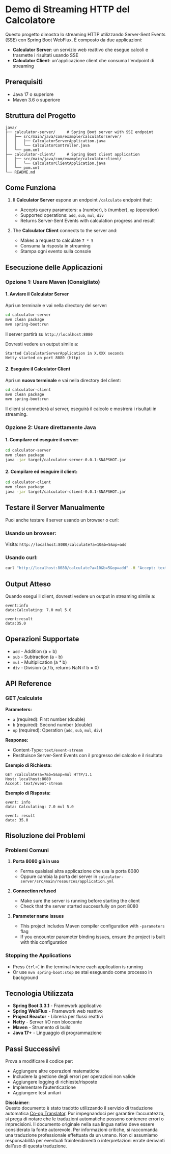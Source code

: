 <!--
CO_OP_TRANSLATOR_METADATA:
{
  "original_hash": "acd4010e430da00946a154f62847a169",
  "translation_date": "2025-06-18T09:46:27+00:00",
  "source_file": "03-GettingStarted/06-http-streaming/solution/java/README.md",
  "language_code": "it"
}
-->
# Demo di Streaming HTTP del Calcolatore

Questo progetto dimostra lo streaming HTTP utilizzando Server-Sent Events (SSE) con Spring Boot WebFlux. È composto da due applicazioni:

- **Calculator Server**: un servizio web reattivo che esegue calcoli e trasmette i risultati usando SSE
- **Calculator Client**: un'applicazione client che consuma l'endpoint di streaming

## Prerequisiti

- Java 17 o superiore
- Maven 3.6 o superiore

## Struttura del Progetto

```
java/
├── calculator-server/     # Spring Boot server with SSE endpoint
│   ├── src/main/java/com/example/calculatorserver/
│   │   ├── CalculatorServerApplication.java
│   │   └── CalculatorController.java
│   └── pom.xml
├── calculator-client/     # Spring Boot client application
│   ├── src/main/java/com/example/calculatorclient/
│   │   └── CalculatorClientApplication.java
│   └── pom.xml
└── README.md
```

## Come Funziona

1. Il **Calculator Server** espone un endpoint `/calculate` endpoint that:
   - Accepts query parameters: `a` (number), `b` (number), `op` (operation)
   - Supported operations: `add`, `sub`, `mul`, `div`
   - Returns Server-Sent Events with calculation progress and result

2. The **Calculator Client** connects to the server and:
   - Makes a request to calculate `7 * 5`
   - Consuma la risposta in streaming
   - Stampa ogni evento sulla console

## Esecuzione delle Applicazioni

### Opzione 1: Usare Maven (Consigliato)

#### 1. Avviare il Calculator Server

Apri un terminale e vai nella directory del server:

```bash
cd calculator-server
mvn clean package
mvn spring-boot:run
```

Il server partirà su `http://localhost:8080`

Dovresti vedere un output simile a:
```
Started CalculatorServerApplication in X.XXX seconds
Netty started on port 8080 (http)
```

#### 2. Eseguire il Calculator Client

Apri un **nuovo terminale** e vai nella directory del client:

```bash
cd calculator-client
mvn clean package
mvn spring-boot:run
```

Il client si connetterà al server, eseguirà il calcolo e mostrerà i risultati in streaming.

### Opzione 2: Usare direttamente Java

#### 1. Compilare ed eseguire il server:

```bash
cd calculator-server
mvn clean package
java -jar target/calculator-server-0.0.1-SNAPSHOT.jar
```

#### 2. Compilare ed eseguire il client:

```bash
cd calculator-client
mvn clean package
java -jar target/calculator-client-0.0.1-SNAPSHOT.jar
```

## Testare il Server Manualmente

Puoi anche testare il server usando un browser o curl:

### Usando un browser:
Visita: `http://localhost:8080/calculate?a=10&b=5&op=add`

### Usando curl:
```bash
curl "http://localhost:8080/calculate?a=10&b=5&op=add" -H "Accept: text/event-stream"
```

## Output Atteso

Quando esegui il client, dovresti vedere un output in streaming simile a:

```
event:info
data:Calculating: 7.0 mul 5.0

event:result
data:35.0
```

## Operazioni Supportate

- `add` - Addition (a + b)
- `sub` - Subtraction (a - b)
- `mul` - Multiplication (a * b)
- `div` - Division (a / b, returns NaN if b = 0)

## API Reference

### GET /calculate

**Parameters:**
- `a` (required): First number (double)
- `b` (required): Second number (double)
- `op` (required): Operation (`add`, `sub`, `mul`, `div`)

**Response:**
- Content-Type: `text/event-stream`
- Restituisce Server-Sent Events con il progresso del calcolo e il risultato

**Esempio di Richiesta:**
```
GET /calculate?a=7&b=5&op=mul HTTP/1.1
Host: localhost:8080
Accept: text/event-stream
```

**Esempio di Risposta:**
```
event: info
data: Calculating: 7.0 mul 5.0

event: result
data: 35.0
```

## Risoluzione dei Problemi

### Problemi Comuni

1. **Porta 8080 già in uso**
   - Ferma qualsiasi altra applicazione che usa la porta 8080
   - Oppure cambia la porta del server in `calculator-server/src/main/resources/application.yml`

2. **Connection refused**
   - Make sure the server is running before starting the client
   - Check that the server started successfully on port 8080

3. **Parameter name issues**
   - This project includes Maven compiler configuration with `-parameters` flag
   - If you encounter parameter binding issues, ensure the project is built with this configuration

### Stopping the Applications

- Press `Ctrl+C` in the terminal where each application is running
- Or use `mvn spring-boot:stop` se stai eseguendo come processo in background

## Tecnologia Utilizzata

- **Spring Boot 3.3.1** - Framework applicativo
- **Spring WebFlux** - Framework web reattivo
- **Project Reactor** - Libreria per flussi reattivi
- **Netty** - Server I/O non bloccante
- **Maven** - Strumento di build
- **Java 17+** - Linguaggio di programmazione

## Passi Successivi

Prova a modificare il codice per:
- Aggiungere altre operazioni matematiche
- Includere la gestione degli errori per operazioni non valide
- Aggiungere logging di richieste/risposte
- Implementare l’autenticazione
- Aggiungere test unitari

**Disclaimer**:  
Questo documento è stato tradotto utilizzando il servizio di traduzione automatica [Co-op Translator](https://github.com/Azure/co-op-translator). Pur impegnandoci per garantire l’accuratezza, si prega di notare che le traduzioni automatiche possono contenere errori o imprecisioni. Il documento originale nella sua lingua nativa deve essere considerato la fonte autorevole. Per informazioni critiche, si raccomanda una traduzione professionale effettuata da un umano. Non ci assumiamo responsabilità per eventuali fraintendimenti o interpretazioni errate derivanti dall’uso di questa traduzione.